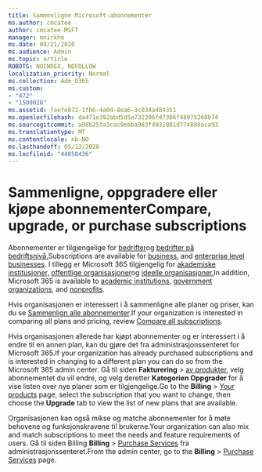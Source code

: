 ```yaml
---
title: Sammenligne Microsoft-abonnementer
ms.author: cmcatee
author: cmcatee-MSFT
manager: mnirkhe
ms.date: 04/21/2020
ms.audience: Admin
ms.topic: article
ROBOTS: NOINDEX, NOFOLLOW
localization_priority: Normal
ms.collection: Adm_O365
ms.custom:
- "472"
- "1500026"
ms.assetid: faefe872-1fb6-4a0d-8ea6-3c034a484351
ms.openlocfilehash: da471e392abd5d5a732206fd7306f48975268b74
ms.sourcegitcommit: a98b25fa3cac9ebba983f4932881d774880aca93
ms.translationtype: MT
ms.contentlocale: nb-NO
ms.lasthandoff: 05/13/2020
ms.locfileid: "44058436"
---
```

# <a name="compare-upgrade-or-purchase-subscriptions"></a><span data-ttu-id="1f292-102">Sammenligne, oppgradere eller kjøpe abonnementer</span><span class="sxs-lookup"><span data-stu-id="1f292-102">Compare, upgrade, or purchase subscriptions</span></span>
  
<span data-ttu-id="1f292-103">Abonnementer er tilgjengelige for [bedrifter](https://products.office.com/compare-all-microsoft-office-products?tab=2)og [bedrifter på bedriftsnivå.](https://products.office.com/business/compare-more-office-365-for-business-plans)</span><span class="sxs-lookup"><span data-stu-id="1f292-103">Subscriptions are available for [business](https://products.office.com/compare-all-microsoft-office-products?tab=2), and [enterprise level businesses](https://products.office.com/business/compare-more-office-365-for-business-plans).</span></span> <span data-ttu-id="1f292-104">I tillegg er Microsoft 365 tilgjengelig for [akademiske institusjoner,](https://products.office.com/academic/compare-office-365-education-plans) [offentlige organisasjoner](https://products.office.com/government/compare-office-365-government-plans)og [ideelle organisasjoner.](https://products.office.com/nonprofit/office-365-nonprofit-plans-and-pricing?tab=1)</span><span class="sxs-lookup"><span data-stu-id="1f292-104">In addition, Microsoft 365 is available to [academic institutions](https://products.office.com/academic/compare-office-365-education-plans), [government organizations](https://products.office.com/government/compare-office-365-government-plans), and [nonprofits](https://products.office.com/nonprofit/office-365-nonprofit-plans-and-pricing?tab=1).</span></span>
  
<span data-ttu-id="1f292-105">Hvis organisasjonen er interessert i å sammenligne alle planer og priser, kan du se [Sammenlign alle abonnementer](https://products.office.com/business/compare-more-office-365-for-business-plans).</span><span class="sxs-lookup"><span data-stu-id="1f292-105">If your organization is interested in comparing all plans and pricing, review [Compare all subscriptions](https://products.office.com/business/compare-more-office-365-for-business-plans).</span></span>
  
<span data-ttu-id="1f292-106">Hvis organisasjonen allerede har kjøpt abonnementer og er interessert i å endre til en annen plan, kan du gjøre det fra administrasjonssenteret for Microsoft 365.</span><span class="sxs-lookup"><span data-stu-id="1f292-106">If your organization has already purchased subscriptions and is interested in changing to a different plan you can do so from the Microsoft 365 admin center.</span></span> <span data-ttu-id="1f292-107">Gå til siden **Fakturering** \> [av produkter,](https://go.microsoft.com/fwlink/p/?linkid=842054) velg abonnementet du vil endre, og velg deretter **Kategorien Oppgrader** for å vise listen over nye planer som er tilgjengelige.</span><span class="sxs-lookup"><span data-stu-id="1f292-107">Go to the **Billing** \> [Your products](https://go.microsoft.com/fwlink/p/?linkid=842054) page, select the subscription that you want to change, then choose the **Upgrade** tab to view the list of new plans that are available.</span></span>
  
<span data-ttu-id="1f292-108">Organisasjonen kan også mikse og matche abonnementer for å møte behovene og funksjonskravene til brukerne.</span><span class="sxs-lookup"><span data-stu-id="1f292-108">Your organization can also mix and match subscriptions to meet the needs and feature requirements of users.</span></span> <span data-ttu-id="1f292-109">Gå til siden Billing **Billing** \> [Purchase Services](https://go.microsoft.com/fwlink/p/?linkid=868433) fra administrasjonssenteret.</span><span class="sxs-lookup"><span data-stu-id="1f292-109">From the admin center, go to the **Billing** \> [Purchase Services](https://go.microsoft.com/fwlink/p/?linkid=868433) page.</span></span>